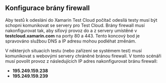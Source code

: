 ## <a name="firewall-configuration"></a>Konfigurace brány firewall

Aby testů k odeslání do Xamarin Test Cloud počítač odesílá testy musí být schopni komunikovat se servery pro Test Cloud. Brány firewall musí nakonfigurovat tak, aby síťový provoz do a z servery umístěné v **testcloud.xamarin.com** na porty 80 a 443. Tento koncový bod je spravováno službou DNS a IP adresu mohou podléhat změnám. 

V některých situacích testu (nebo zařízení se systémem test) musí komunikovat s webovými servery chráněné bránou firewall. V tomto scénáři musí povolit provoz z následujících IP adres nakonfigurovat bránu firewall:

* **195.249.159.238**
* **195.249.159.239**
